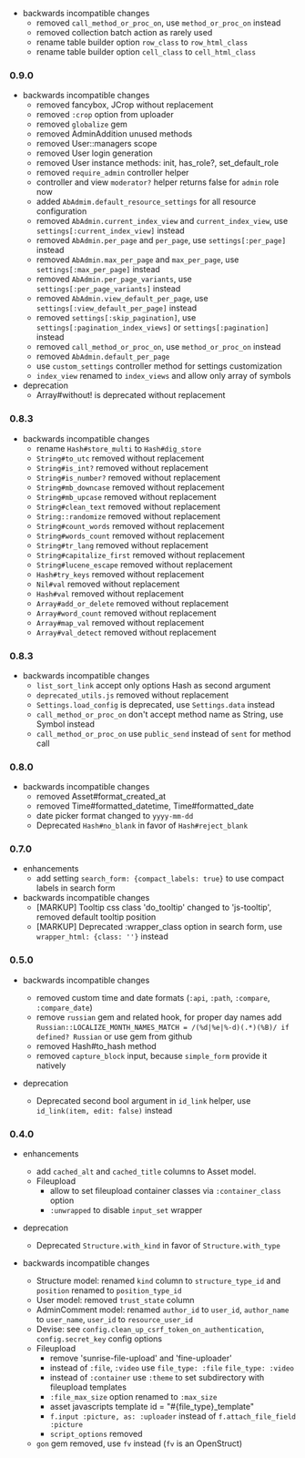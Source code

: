 * backwards incompatible changes
  * removed `call_method_or_proc_on`, use `method_or_proc_on` instead
  * removed collection batch action as rarely used
  * rename table builder option `row_class` to `row_html_class`
  * rename table builder option `cell_class` to `cell_html_class`

### 0.9.0
* backwards incompatible changes
  * removed fancybox, JCrop without replacement
  * removed `:crop` option from uploader
  * removed `globalize` gem
  * removed AdminAddition unused methods
  * removed User::managers scope 
  * removed User login generation
  * removed User instance methods: init,  has_role?, set_default_role
  * removed `require_admin` controller helper
  * controller and view `moderator?` helper returns false for `admin` role now
  * added `AbAdmim.default_resource_settings` for all resource configuration
  * removed `AbAdmin.current_index_view` and `current_index_view`, use `settings[:current_index_view]` instead
  * removed `AbAdmin.per_page` and `per_page`, use `settings[:per_page]` instead
  * removed `AbAdmin.max_per_page` and `max_per_page`, use `settings[:max_per_page]` instead
  * removed `AbAdmin.per_page_variants`, use `settings[:per_page_variants]` instead
  * removed `AbAdmin.view_default_per_page`, use `settings[:view_default_per_page]` instead
  * removed `settings[:skip_pagination]`, use `settings[:pagination_index_views]` or `settings[:pagination]` instead
  * removed `call_method_or_proc_on`, use `method_or_proc_on` instead
  * removed `AbAdmin.default_per_page`
  * use `custom_settings` controller method for settings customization
  * `index_view` renamed to `index_views` and allow only array of symbols
* deprecation
  * Array#without! is deprecated without replacement

### 0.8.3
* backwards incompatible changes
  * rename `Hash#store_multi` to `Hash#dig_store`
  * `String#to_utc` removed without replacement
  * `String#is_int?` removed without replacement
  * `String#is_number?` removed without replacement
  * `String#mb_downcase` removed without replacement
  * `String#mb_upcase` removed without replacement
  * `String#clean_text` removed without replacement
  * `String::randomize` removed without replacement
  * `String#count_words` removed without replacement
  * `String#words_count` removed without replacement
  * `String#tr_lang` removed without replacement
  * `String#capitalize_first` removed without replacement
  * `String#lucene_escape` removed without replacement
  * `Hash#try_keys` removed without replacement
  * `Nil#val` removed without replacement
  * `Hash#val` removed without replacement
  * `Array#add_or_delete` removed without replacement
  * `Array#word_count` removed without replacement
  * `Array#map_val` removed without replacement
  * `Array#val_detect` removed without replacement

### 0.8.3
* backwards incompatible changes
  * `list_sort_link` accept only options Hash as second argument
  * `deprecated_utils.js` removed without replacement
  * `Settings.load_config` is deprecated, use `Settings.data` instead
  * `call_method_or_proc_on` don't accept method name as String, use Symbol instead
  * `call_method_or_proc_on` use `public_send` instead of `sent` for method call

### 0.8.0
* backwards incompatible changes
  * removed Asset#format_created_at
  * removed Time#formatted_datetime, Time#formatted_date
  * date picker format changed to `yyyy-mm-dd` 
  * Deprecated `Hash#no_blank` in favor of `Hash#reject_blank`

### 0.7.0
* enhancements
  * add setting `search_form: {compact_labels: true}` to use compact labels in search form 
* backwards incompatible changes
  * [MARKUP] Tooltip css class 'do_tooltip' changed to 'js-tooltip', removed default tooltip position
  * [MARKUP] Deprecated :wrapper_class option in search form, use `wrapper_html: {class: ''}` instead

### 0.5.0

* backwards incompatible changes
  * removed custom time and date formats (`:api`, `:path`, `:compare`, `:compare_date`)
  * remove `russian` gem and related hook,
    for proper day names add `Russian::LOCALIZE_MONTH_NAMES_MATCH = /(%d|%e|%-d)(.*)(%B)/ if defined? Russian`
    or use gem from github
  * removed Hash#to_hash method
  * removed `capture_block` input, because `simple_form` provide it natively

* deprecation
  * Deprecated second bool argument in `id_link` helper, use `id_link(item, edit: false)` instead


### 0.4.0

* enhancements
  * add `cached_alt` and `cached_title` columns to Asset model.
  * Fileupload
    * allow to set fileupload container classes via `:container_class` option
    * `:unwrapped` to disable `input_set` wrapper

* deprecation
  * Deprecated `Structure.with_kind` in favor of `Structure.with_type`

* backwards incompatible changes
  * Structure model: renamed `kind` column to `structure_type_id` and `position` renamed to `position_type_id`
  * User model: removed `trust_state` column
  * AdminComment model: renamed `author_id` to `user_id`, `author_name` to `user_name`, `user_id` to `resource_user_id`
  * Devise: see `config.clean_up_csrf_token_on_authentication`, `config.secret_key` config options
  * Fileupload
    * remove 'sunrise-file-upload' and 'fine-uploader'
    * instead of `:file`, `:video` use `file_type: :file` `file_type: :video`
    * instead of `:container` use `:theme` to set subdirectory with fileupload templates
    * `:file_max_size` option renamed to `:max_size`
    * asset javascripts template id = "#{file_type}_template"
    * `f.input :picture, as: :uploader` instead of `f.attach_file_field :picture`
    * `script_options` removed
  * `gon` gem removed, use `fv` instead (`fv` is an OpenStruct)